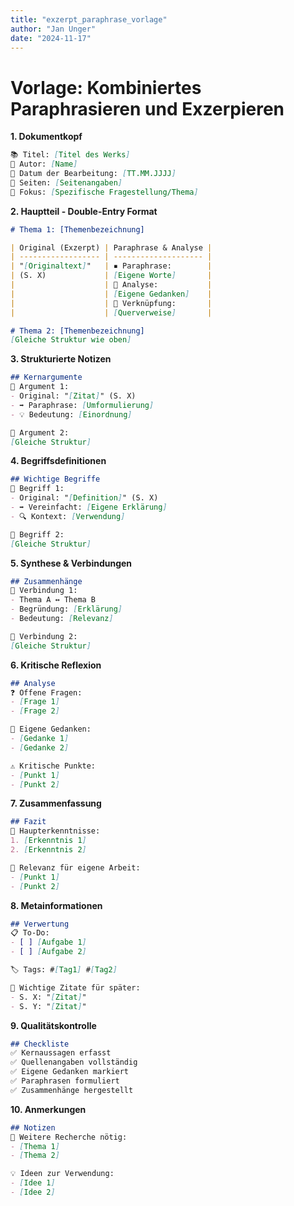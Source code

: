 ```yaml
---
title: "exzerpt_paraphrase_vorlage"
author: "Jan Unger"
date: "2024-11-17"
---
```


# Vorlage: Kombiniertes Paraphrasieren und Exzerpieren

**1. Dokumentkopf**
```markdown
📚 Titel: [Titel des Werks]
👤 Autor: [Name]
📅 Datum der Bearbeitung: [TT.MM.JJJJ]
📑 Seiten: [Seitenangaben]
🎯 Fokus: [Spezifische Fragestellung/Thema]
```

**2. Hauptteil - Double-Entry Format**
```markdown
# Thema 1: [Themenbezeichnung]

| Original (Exzerpt) | Paraphrase & Analyse |
| ------------------ | -------------------- |
| "[Originaltext]"   | ▪️ Paraphrase:        |
| (S. X)             | [Eigene Worte]       |
|                    | 💭 Analyse:           |
|                    | [Eigene Gedanken]    |
|                    | 🔗 Verknüpfung:       |
|                    | [Querverweise]       |

# Thema 2: [Themenbezeichnung]
[Gleiche Struktur wie oben]
```

**3. Strukturierte Notizen**
```markdown
## Kernargumente
📍 Argument 1:
- Original: "[Zitat]" (S. X)
- ➡️ Paraphrase: [Umformulierung]
- 💡 Bedeutung: [Einordnung]

📍 Argument 2:
[Gleiche Struktur]
```

**4. Begriffsdefinitionen**
```markdown
## Wichtige Begriffe
📌 Begriff 1:
- Original: "[Definition]" (S. X)
- ➡️ Vereinfacht: [Eigene Erklärung]
- 🔍 Kontext: [Verwendung]

📌 Begriff 2:
[Gleiche Struktur]
```

**5. Synthese & Verbindungen**
```markdown
## Zusammenhänge
🔄 Verbindung 1:
- Thema A ↔️ Thema B
- Begründung: [Erklärung]
- Bedeutung: [Relevanz]

🔄 Verbindung 2:
[Gleiche Struktur]
```

**6. Kritische Reflexion**
```markdown
## Analyse
❓ Offene Fragen:
- [Frage 1]
- [Frage 2]

💭 Eigene Gedanken:
- [Gedanke 1]
- [Gedanke 2]

⚠️ Kritische Punkte:
- [Punkt 1]
- [Punkt 2]
```

**7. Zusammenfassung**
```markdown
## Fazit
📝 Haupterkenntnisse:
1. [Erkenntnis 1]
2. [Erkenntnis 2]

🎯 Relevanz für eigene Arbeit:
- [Punkt 1]
- [Punkt 2]
```

**8. Metainformationen**
```markdown
## Verwertung
📋 To-Do:
- [ ] [Aufgabe 1]
- [ ] [Aufgabe 2]

🏷️ Tags: #[Tag1] #[Tag2]

📌 Wichtige Zitate für später:
- S. X: "[Zitat]"
- S. Y: "[Zitat]"
```

**9. Qualitätskontrolle**
```markdown
## Checkliste
✅ Kernaussagen erfasst
✅ Quellenangaben vollständig
✅ Eigene Gedanken markiert
✅ Paraphrasen formuliert
✅ Zusammenhänge hergestellt
```

**10. Anmerkungen**
```markdown
## Notizen
📝 Weitere Recherche nötig:
- [Thema 1]
- [Thema 2]

💡 Ideen zur Verwendung:
- [Idee 1]
- [Idee 2]
```
